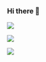 ### Hi there 👋

<!--
**koragen256/koragen256** is a ✨ _special_ ✨ repository because its `README.md` (this file) appears on your GitHub profile.

Here are some ideas to get you started:

- 🔭 I’m currently working on ...
- 🌱 I’m currently learning ...
- 👯 I’m looking to collaborate on ...
- 🤔 I’m looking for help with ...
- 💬 Ask me about ...
- 📫 How to reach me: ...
- 😄 Pronouns: ...
- ⚡ Fun fact: ...
-->
<img src="https://img.shields.io/badge/isActive-true-4444ff.svg?logo=&style=for-the-badge">

![](./profile-3d-contrib/profile-green-animate.svg)

<img src="https://github-readme-stats.vercel.app/api?username=syoch&theme=algolia&disable_animations=true">
